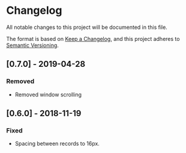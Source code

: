 # Changelog
All notable changes to this project will be documented in this file.

The format is based on [Keep a Changelog](https://keepachangelog.com/en/1.0.0/),
and this project adheres to [Semantic Versioning](https://semver.org/spec/v2.0.0.html).

## [0.7.0] - 2019-04-28

### Removed

- Removed window scrolling

## [0.6.0] - 2018-11-19

### Fixed

- Spacing between records to 16px.
